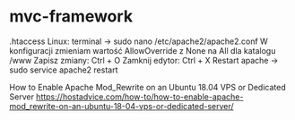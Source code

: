 # mvc-framework
.htaccess Linux:
terminal -> sudo nano /etc/apache2/apache2.conf
W konfiguracji zmieniam wartość AllowOverride z None na All dla katalogu /www
Zapisz zmiany: Ctrl + O
Zamknij edytor: Ctrl + X
Restart apache -> sudo service apache2 restart

How to Enable Apache Mod_Rewrite on an Ubuntu 18.04 VPS or Dedicated Server
https://hostadvice.com/how-to/how-to-enable-apache-mod_rewrite-on-an-ubuntu-18-04-vps-or-dedicated-server/